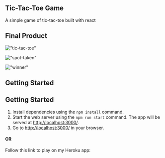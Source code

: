 ## Tic-Tac-Toe Game

A simple game of tic-tac-toe built with react

## Final Product

!["tic-tac-toe"](https://github.com/cascobie/Tic-tac-toe/blob/master/public/Screen%20Shot%202021-08-09%20at%201.26.23%20PM.png)

!["spot-taken"](https://github.com/cascobie/Tic-tac-toe/blob/master/public/Screen%20Shot%202021-08-09%20at%201.28.12%20PM.png)

!["winner"](https://github.com/cascobie/Tic-tac-toe/blob/master/public/Screen%20Shot%202021-08-09%20at%201.26.43%20PM.png)

## Getting Started

## Getting Started

1. Install dependencies using the `npm install` command.
2. Start the web server using the `npm run start` command. The app will be served at <http://localhost:3000/>.
3. Go to <http://localhost:3000/> in your browser.

#### OR

Follow this link to play on my Heroku app: 

